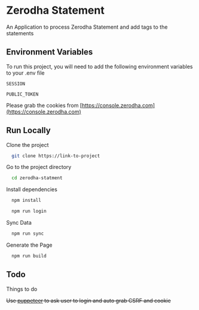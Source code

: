 
# Zerodha Statement 

An Application to process Zerodha Statement and add tags to the statements


## Environment Variables

To run this project, you will need to add the following environment variables to your .env file

`SESSION`

`PUBLIC_TOKEN`


Please grab the cookies from [https://console.zerodha.com](https://console.zerodha.com)
  
## Run Locally

Clone the project

```bash
  git clone https://link-to-project
```

Go to the project directory

```bash
  cd zerodha-statment
```

Install dependencies

```bash
  npm install
```

```bash
  npm run login
```

Sync Data

```bash
  npm run sync
```

Generate the Page

```bash
  npm run build
```

  
## Todo


Things to do

~~Use [puppeteer](https://github.com/puppeteer/puppeteer/) to ask user to login and auto grab CSRF and cookie~~